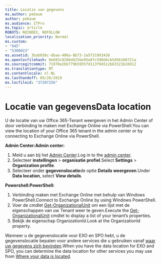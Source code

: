 ```yaml
---
title: Locatie van gegevens
ms.author: pebaum
author: pebaum
ms.audience: ITPro
ms.topic: article
ROBOTS: NOINDEX, NOFOLLOW
localization_priority: Normal
ms.custom:
- "945"
- "5300023"
ms.assetid: 3bab036c-dbaa-406a-8b73-1e5f31993436
ms.openlocfilehash: 0e683c8266d425be95e87c590d4cb5d56108721a
ms.sourcegitcommit: 71978e2bb779b5955fd113f84512b83321b26912
ms.translationtype: MT
ms.contentlocale: nl-NL
ms.lasthandoff: 09/26/2019
ms.locfileid: "37207256"
---
```

# <a name="data-location"></a><span data-ttu-id="bf386-102">Locatie van gegevens</span><span class="sxs-lookup"><span data-stu-id="bf386-102">Data location</span></span>

<span data-ttu-id="bf386-103">U de locatie van uw Office 365-Tenant weergeven in het Admin Center of door verbinding te maken met Exchange Online via PowerShell.</span><span class="sxs-lookup"><span data-stu-id="bf386-103">You can view the location of your Office 365 tenant in the admin center or by connecting to Exchange Online via PowerShell.</span></span>


<span data-ttu-id="bf386-104">**Admin Center:**</span><span class="sxs-lookup"><span data-stu-id="bf386-104">**Admin center:**</span></span>
1. <span data-ttu-id="bf386-105">Meld u aan bij het [Admin Center](https://admin.microsoft.com/Adminportal/Home).</span><span class="sxs-lookup"><span data-stu-id="bf386-105">Log in to the [admin center](https://admin.microsoft.com/Adminportal/Home).</span></span>
2. <span data-ttu-id="bf386-106">Selecteer **instellingen** > **organisatie profiel**.</span><span class="sxs-lookup"><span data-stu-id="bf386-106">Select **Settings** > **Organization profile**.</span></span>
3. <span data-ttu-id="bf386-107">Selecteer onder **gegevenslocatie**de optie **Details weergeven**.</span><span class="sxs-lookup"><span data-stu-id="bf386-107">Under **Data location**, select **View details**.</span></span>


<span data-ttu-id="bf386-108">**Powershell:**</span><span class="sxs-lookup"><span data-stu-id="bf386-108">**PowerShell:**</span></span>
1. <span data-ttu-id="bf386-109">Verbinding maken met Exchange Online met behulp van Windows PowerShell.</span><span class="sxs-lookup"><span data-stu-id="bf386-109">Connect to Exchange Online by using Windows PowerShell.</span></span>
2. <span data-ttu-id="bf386-110">Voer de cmdlet [Get-OrganizationalUnit](https://docs.microsoft.com/en-us/powershell/module/exchange/active-directory/get-organizationalunit) om een lijst met de eigenschappen van uw Tenant weer te geven.</span><span class="sxs-lookup"><span data-stu-id="bf386-110">Execute the [Get-OrganizationalUnit](https://docs.microsoft.com/en-us/powershell/module/exchange/active-directory/get-organizationalunit) cmdlet to display a list of your tenant’s properties.</span></span> 
3. <span data-ttu-id="bf386-111">Bekijk de eigenschap OrganizationId.</span><span class="sxs-lookup"><span data-stu-id="bf386-111">Look at the OrganizationId property.</span></span>

<span data-ttu-id="bf386-112">Wanneer u de gegevenslocatie voor EXO en SPO hebt, u de gegevenslocatie bepalen voor andere services die u gebruiken vanaf [waar uw gegevens zich bevinden](https://products.office.com/where-is-your-data-located).</span><span class="sxs-lookup"><span data-stu-id="bf386-112">When you have the data location for EXO and SPO, you can determine the data location for other services you may use from [Where your data is located](https://products.office.com/where-is-your-data-located).</span></span>